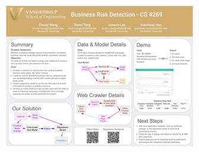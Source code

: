 ![Alt text](/poster/CS4269-Spring-2024-Business-Risk-Detection-Poster.jpg?raw=true "Buisness Risk Detection")
